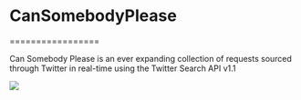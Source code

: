 # CanSomebodyPlease
=================

Can Somebody Please is an ever expanding collection of requests sourced through Twitter in real-time using the Twitter Search API v1.1


![](http://i.imgur.com/52hFmZ2.png)